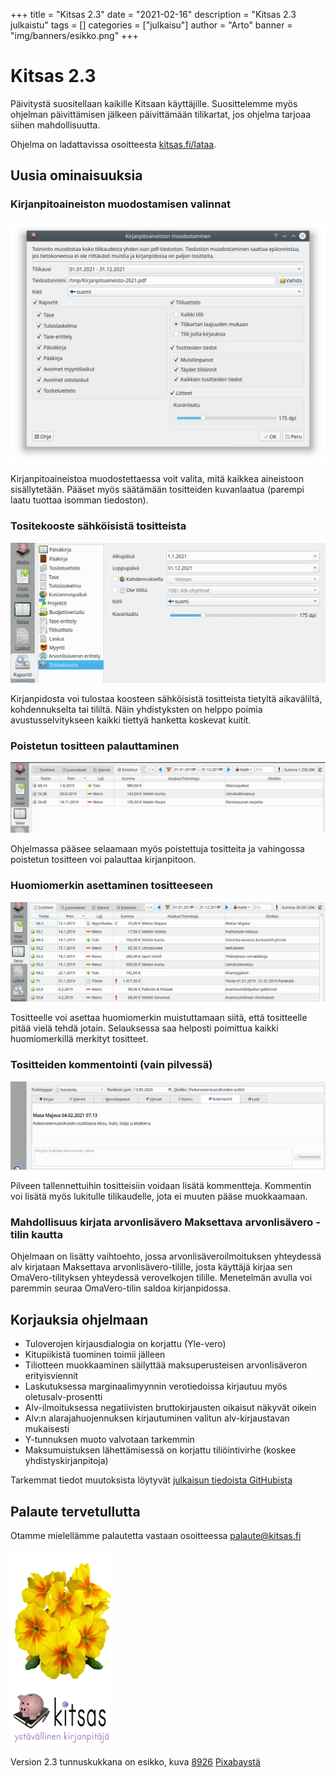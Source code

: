 +++
title = "Kitsas 2.3"
date = "2021-02-16"
description = "Kitsas 2.3 julkaistu"
tags = []
categories = ["julkaisu"]
author = "Arto"
banner = "img/banners/esikko.png"
+++

# Kitsas 2.3

Päivitystä suositellaan kaikille Kitsaan käyttäjille. Suosittelemme myös ohjelman päivittämisen jälkeen päivittämään tilikartat, jos ohjelma tarjoaa siihen mahdollisuutta.

Ohjelma on ladattavissa osoitteesta [kitsas.fi/lataa](https://kitsas.fi/lataa).

## Uusia ominaisuuksia

### Kirjanpitoaineiston muodostamisen valinnat

<img src="/img/screenshots/aineistodlg.png" class="img-responsive"/>

Kirjanpitoaineistoa muodostettaessa voit valita, mitä kaikkea aineistoon sisällytetään. Pääset myös säätämään tositteiden kuvanlaatua (parempi laatu tuottaa isomman tiedoston).


### Tositekooste sähköisistä tositteista

<img src="/img/screenshots/tositekooste.png" class="img-responsive"/>


Kirjanpidosta voi tulostaa koosteen sähköisistä tositteista tietyltä aikaväliltä, kohdennukselta tai tililtä. Näin yhdistyksten on helppo poimia avustusselvitykseen kaikki tiettyä hanketta koskevat kuitit.

### Poistetun tositteen palauttaminen

<img src="/img/screenshots/poistettuja.png" class="img-responsive"/>

Ohjelmassa pääsee selaamaan myös poistettuja tositteita ja vahingossa poistetun tositteen voi palauttaa kirjanpitoon.

### Huomiomerkin asettaminen tositteeseen

<img src="/img/screenshots/huomiomerkit.png" class="img-responsive"/>

Tositteelle voi asettaa huomiomerkin muistuttamaan siitä, että tositteelle pitää vielä tehdä jotain. Selauksessa saa helposti poimittua kaikki huomiomerkillä merkityt tositteet.

### Tositteiden kommentointi (vain pilvessä)

<img src="/img/screenshots/kommentti.png" class="img-responsive"/>

Pilveen tallennettuihin tositteisiin voidaan lisätä kommentteja. Kommentin voi lisätä myös lukitulle tilikaudelle, jota ei muuten pääse muokkaamaan.

### Mahdollisuus kirjata arvonlisävero Maksettava arvonlisävero -tilin kautta

Ohjelmaan on lisätty vaihtoehto, jossa arvonlisäveroilmoituksen yhteydessä alv kirjataan Maksettava arvonlisävero-tilille, josta käyttäjä kirjaa sen OmaVero-tilityksen yhteydessä verovelkojen tilille. Menetelmän avulla voi paremmin seuraa OmaVero-tilin saldoa kirjanpidossa.

## Korjauksia ohjelmaan

- Tuloverojen kirjausdialogia on korjattu (Yle-vero)
- Kitupiikistä tuominen toimii jälleen
- Tiliotteen muokkaaminen säilyttää maksuperusteisen arvonlisäveron erityisviennit
- Laskutuksessa marginaalimyynnin verotiedoissa kirjautuu myös oletusalv-prosentti
- Alv-ilmoituksessa negatiivisten bruttokirjausten oikaisut näkyvät oikein
- Alv:n alarajahuojennuksen kirjautuminen valitun alv-kirjaustavan mukaisesti
- Y-tunnuksen muoto valvotaan tarkemmin
- Maksumuistuksen lähettämisessä on korjattu tiliöintivirhe (koskee yhdistyskirjanpitoja)

Tarkemmat tiedot muutoksista löytyvät [julkaisun tiedoista GitHubista](https://github.com/artoh/kitupiikki/releases/tag/v2.3)

## Palaute tervetullutta

Otamme mielellämme palautetta vastaan osoitteessa palaute@kitsas.fi

<img src="/img/versions/23esikko.png">

Version 2.3 tunnuskukkana on esikko, kuva <a href="https://pixabay.com/fi/users/8926-8926/?utm_source=link-attribution&amp;utm_medium=referral&amp;utm_campaign=image&amp;utm_content=1385960">8926</a> <a href="https://pixabay.com/fi/?utm_source=link-attribution&amp;utm_medium=referral&amp;utm_campaign=image&amp;utm_content=1385960">Pixabaystä</a>
